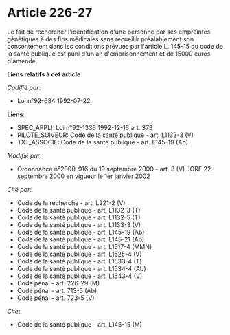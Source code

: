 # Article 226-27

Le fait de rechercher l'identification d'une personne par ses empreintes génétiques à des fins médicales sans recueillir
préalablement son consentement dans les conditions prévues par l'article L. 145-15 du code de la santé publique est puni d'un
an d'emprisonnement et de 15000 euros d'amende.

**Liens relatifs à cet article**

_Codifié par_:

  - Loi n°92-684 1992-07-22

**Liens**:

  - SPEC_APPLI: Loi n°92-1336 1992-12-16 art. 373
  - PILOTE_SUIVEUR: Code de la santé publique - art. L1133-3 (V)
  - TXT_ASSOCIE: Code de la santé publique - art. L145-19 (Ab)

_Modifié par_:

  - Ordonnance n°2000-916 du 19 septembre 2000 - art. 3 (V) JORF 22 septembre 2000 en vigueur le 1er janvier 2002

_Cité par_:

  - Code de la recherche - art. L221-2 (V)
  - Code de la santé publique - art. L1132-3 (T)
  - Code de la santé publique - art. L1132-5 (T)
  - Code de la santé publique - art. L1133-3 (V)
  - Code de la santé publique - art. L145-19 (Ab)
  - Code de la santé publique - art. L145-21 (Ab)
  - Code de la santé publique - art. L1517-4 (MMN)
  - Code de la santé publique - art. L1525-4 (V)
  - Code de la santé publique - art. L1533-4 (T)
  - Code de la santé publique - art. L1534-4 (Ab)
  - Code de la santé publique - art. L1543-4 (V)
  - Code pénal - art. 226-29 (M)
  - Code pénal - art. 713-5 (Ab)
  - Code pénal - art. 723-5 (V)

_Cite_:

  - Code de la santé publique - art. L145-15 (M)

